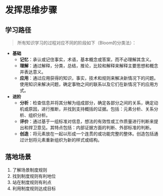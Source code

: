 # 发挥思维步骤

## 学习路径

> 所有知识学习的过程对应不同的阶段如下（Bloom的分类法）：

- **基础**
  - **记忆**：承认或记住事实，术语，基本概念或答案，而不必理解其含义。
  - **理解**：通过解释，分类，总结，推论，比较和解释来解释主要思想和概念并表达意义。
  - **应用**：通过应用获得的知识，事实，技术和规则来解决新情况下的问题。使用知识来解决问题，确定事物之间的联系以及它们在新情况下的应用方式。
- **进阶**
  - **分析**：检查信息并将其分解为组成部分，确定各部分之间的关系，确定动机或原因，进行推断，并找到支持概括的证据。包括：元素分析、关系分析、组织分析。
  - **评价**：通过基于一组标准对信息，想法的有效性或工作质量进行判断来提出和捍卫意见。其特点包括：内部证据方面的判断、外部标准的判断。
  - **创造**：将元素放在一起以形成一个连贯的或功能完整的整体。创造包括通过计划将元素重新组织为新的样式或结构。

## 落地场景

1. 了解场景制度规则
2. 找到制度规则有利地位
3. 站在制度规则有利点
4. 利用制度规则达成目标
